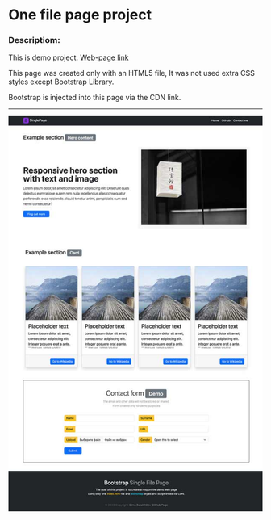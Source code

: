 ### <h1>One file page project</h1>



### Descriptiom:
<p>This is demo project. <a href="https://damiandream.github.io/Bootstrap-Single-File-Page/" target="_blank">Web-page link</a></P>

<p>This page was created only with an HTML5 file, It was not used extra CSS styles except Bootstrap Library.</P>

<p>
Bootstrap is injected into this page via the CDN link.</P>
<hr />

<p align="center">
    <img src="./assets/page.jpg">
</p>